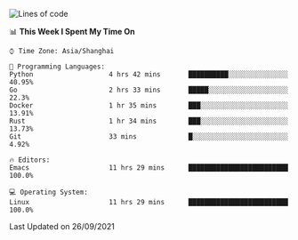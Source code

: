 <!--START_SECTION:waka-->
![Lines of code](https://img.shields.io/badge/From%20Hello%20World%20I%27ve%20Written-33852%20lines%20of%20code-blue)

📊 **This Week I Spent My Time On** 

```text
⌚︎ Time Zone: Asia/Shanghai

💬 Programming Languages: 
Python                   4 hrs 42 mins       ██████████░░░░░░░░░░░░░░░   40.95% 
Go                       2 hrs 33 mins       █████░░░░░░░░░░░░░░░░░░░░   22.3% 
Docker                   1 hr 35 mins        ███░░░░░░░░░░░░░░░░░░░░░░   13.91% 
Rust                     1 hr 34 mins        ███░░░░░░░░░░░░░░░░░░░░░░   13.73% 
Git                      33 mins             █░░░░░░░░░░░░░░░░░░░░░░░░   4.92%

🔥 Editors: 
Emacs                    11 hrs 29 mins      █████████████████████████   100.0%

💻 Operating System: 
Linux                    11 hrs 29 mins      █████████████████████████   100.0%

```


 Last Updated on 26/09/2021
<!--END_SECTION:waka-->
